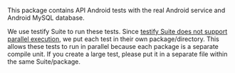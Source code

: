 This package contains API Android tests with the real Android service and Android MySQL database.

We use testify Suite to run these tests. Since [testify Suite does not support parallel execution](https://github.com/stretchr/testify/issues/187),
we put each test in their own package/directory. This allows these tests to run in parallel because each package is a separate compile unit. If you
create a large test, please put it in a separate file within the same Suite/package.
